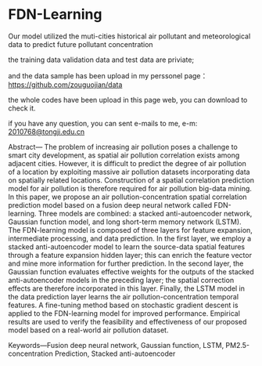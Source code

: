 # FDN-Learning
Our model utilized the muti-cities historical air pollutant and meteorological data  to predict future pollutant concentration

the training data validation data and test data are priviate;

and the data sample has been upload in my perssonel page：https://github.com/zouguojian/data

the whole codes have been upload in this page web, you can download to check it.

if you have any question, you can sent e-mails to me, e-m: 2010768@tongji.edu.cn

Abstract— The problem of increasing air pollution poses a challenge to smart city development, as spatial air pollution correlation exists among adjacent cities. However, it is difficult to predict the degree of air pollution of a location by exploiting massive air pollution datasets incorporating data on spatially related locations. Construction of a spatial correlation prediction model for air pollution is therefore required for air pollution big-data mining. In this paper, we propose an air pollution-concentration spatial correlation prediction model based on a fusion deep neural network called FDN-learning. Three models are combined: a stacked anti-autoencoder network, Gaussian function model, and long short-term memory network (LSTM). The FDN-learning model is composed of three layers for feature expansion, intermediate processing, and data prediction. In the first layer, we employ a stacked anti-autoencoder model to learn the source-data spatial features through a feature expansion hidden layer; this can enrich the feature vector and mine more information for further prediction. In the second layer, the Gaussian function evaluates effective weights for the outputs of the stacked anti-autoencoder models in the preceding layer; the spatial correction effects are therefore incorporated in this layer. Finally, the LSTM model in the data prediction layer learns the air pollution-concentration temporal features. A fine-tuning method based on stochastic gradient descent is applied to the FDN-learning model for improved performance. Empirical results are used to verify the feasibility and effectiveness of our proposed model based on a real-world air pollution dataset.

Keywords—Fusion deep neural network, Gaussian function, LSTM, PM2.5-concentration Prediction, Stacked anti-autoencoder
